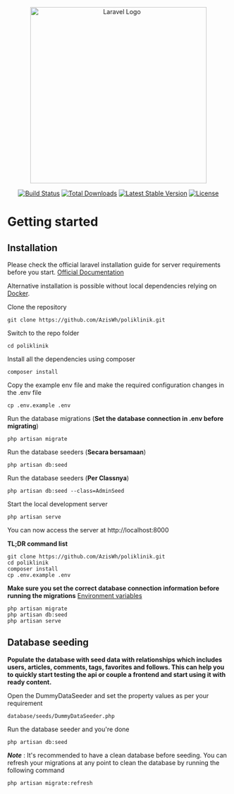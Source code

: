 <p align="center"><a href="https://laravel.com" target="_blank"><img src="https://raw.githubusercontent.com/laravel/art/master/logo-lockup/5%20SVG/2%20CMYK/1%20Full%20Color/laravel-logolockup-cmyk-red.svg" width="400" alt="Laravel Logo"></a></p>

<p align="center">
<a href="https://github.com/laravel/framework/actions"><img src="https://github.com/laravel/framework/workflows/tests/badge.svg" alt="Build Status"></a>
<a href="https://packagist.org/packages/laravel/framework"><img src="https://img.shields.io/packagist/dt/laravel/framework" alt="Total Downloads"></a>
<a href="https://packagist.org/packages/laravel/framework"><img src="https://img.shields.io/packagist/v/laravel/framework" alt="Latest Stable Version"></a>
<a href="https://packagist.org/packages/laravel/framework"><img src="https://img.shields.io/packagist/l/laravel/framework" alt="License"></a>
</p>

# Getting started

## Installation

Please check the official laravel installation guide for server requirements before you start. [Official Documentation](https://laravel.com/docs/5.4/installation#installation)

Alternative installation is possible without local dependencies relying on [Docker](#docker).

Clone the repository

    git clone https://github.com/AzisWh/poliklinik.git

Switch to the repo folder

    cd poliklinik

Install all the dependencies using composer

    composer install

Copy the example env file and make the required configuration changes in the .env file

    cp .env.example .env

Run the database migrations (**Set the database connection in .env before migrating**)

    php artisan migrate

Run the database seeders (**Secara bersamaan**)

    php artisan db:seed

Run the database seeders (**Per Classnya**)

    php artisan db:seed --class=AdminSeed

Start the local development server

    php artisan serve

You can now access the server at http://localhost:8000

**TL;DR command list**

    git clone https://github.com/AzisWh/poliklinik.git
    cd poliklinik
    composer install
    cp .env.example .env

**Make sure you set the correct database connection information before running the migrations** [Environment variables](#environment-variables)

    php artisan migrate
    php artisan db:seed
    php artisan serve

## Database seeding

**Populate the database with seed data with relationships which includes users, articles, comments, tags, favorites and follows. This can help you to quickly start testing the api or couple a frontend and start using it with ready content.**

Open the DummyDataSeeder and set the property values as per your requirement

    database/seeds/DummyDataSeeder.php

Run the database seeder and you're done

    php artisan db:seed

**_Note_** : It's recommended to have a clean database before seeding. You can refresh your migrations at any point to clean the database by running the following command

    php artisan migrate:refresh
